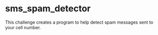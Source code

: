# sms_spam_detector
This challenge creates a program to help detect spam messages sent to your cell number.
